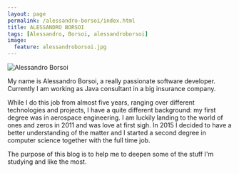 ```yaml
---
layout: page
permalink: /alessandro-borsoi/index.html
title: ALESSANDRO BORSOI
tags: [Alessandro, Borsoi, alessandroborsoi]
image:
  feature: alessandroborsoi.jpg
---
```

  <img class="image-circle" src="{{ site.url }}/images/alessandroborsoi.jpg" alt="Alessandro Borsoi">

My name is Alessandro Borsoi, a really passionate software developer. 
Currently I am working as Java consultant in a big insurance company.
 
While I do this job from almost five years, ranging over different technologies and projects, I have a quite 
different background: my first degree was in aerospace engineering. I am luckily landing to the world of ones and 
zeros in 2011 and was love at first sigh. In 2015 I decided to have a better understanding of the matter and I 
started a second degree in computer science together with the full time job.


The purpose of this blog is to help me to deepen some of the stuff I'm studying and like the most.
